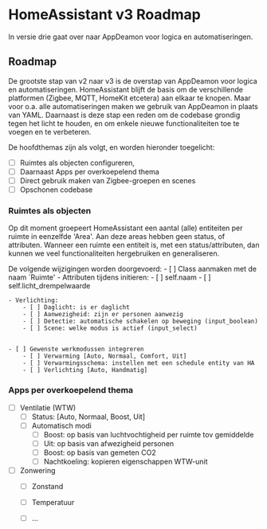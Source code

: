 # HomeAssistant v3 Roadmap
In versie drie gaat over naar AppDeamon voor logica en automatiseringen.


## Roadmap

De grootste stap van v2 naar v3 is de overstap van AppDeamon voor logica en automatiseringen. HomeAssistant blijft de basis om de verschillende platformen (Zigbee, MQTT, HomeKit etcetera) aan elkaar te knopen. Maar voor o.a. alle automatiseringen maken we gebruik van AppDeamon in plaats van YAML. Daarnaast is deze stap een reden om de codebase grondig tegen het licht te houden, en om enkele nieuwe functionaliteiten toe te voegen en te verbeteren.

De hoofdthemas zijn als volgt, en worden hieronder toegelicht:

- [ ] Ruimtes als objecten configureren, 
- [ ] Daarnaast Apps per overkoepelend thema
- [ ] Direct gebruik maken van Zigbee-groepen en scenes
- [ ] Opschonen codebase

### Ruimtes als objecten
Op dit moment groepeert HomeAssistant een aantal (alle) entiteiten per ruimte in eenzelfde 'Area'. Aan deze areas hebben geen status, of attributen. Wanneer een ruimte een entiteit is, met een status/attributen, dan kunnen we veel functionaliteiten hergebruiken en generaliseren. 



De volgende wijzigingen worden doorgevoerd:
    - [ ] Class aanmaken met de naam `Ruimte'
    - Attributen tijdens initieren:
        - [ ] self.naam
        - [ ] self.licht_drempelwaarde

    - Verlichting:
        - [ ] Daglicht: is er daglicht
        - [ ] Aanwezigheid: zijn er personen aanwezig
        - [ ] Detectie: automatische schakelen op beweging (input_boolean)
        - [ ] Scene: welke modus is actief (input_select)


    - [ ] Gewenste werkmodussen integreren
        - [ ] Verwarming [Auto, Normaal, Comfort, Uit]
        - [ ] Verwarmingsschema: instellen met een schedule entity van HA
        - [ ] Verlichting [Auto, Handmatig] 

### Apps per overkoepelend thema

- [ ] Ventilatie (WTW)
    - [ ] Status: [Auto, Normaal, Boost, Uit] 
    - [ ] Automatisch modi
        - [ ] Boost: op basis van luchtvochtigheid per ruimte tov gemiddelde
        - [ ] Uit: op basis van afwezigheid personen
        - [ ] Boost: op basis van gemeten CO2
        - [ ] Nachtkoeling: kopieren eigenschappen WTW-unit

- [ ] Zonwering
    - [ ] Zonstand
    - [ ] Temperatuur
    - [ ] ...


    
